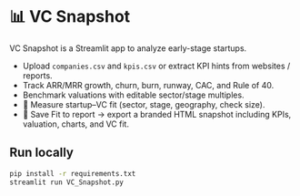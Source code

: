 # 📊 VC Snapshot

VC Snapshot is a Streamlit app to analyze early-stage startups.

- Upload `companies.csv` and `kpis.csv` or extract KPI hints from websites / reports.  
- Track ARR/MRR growth, churn, burn, runway, CAC, and Rule of 40.  
- Benchmark valuations with editable sector/stage multiples.  
- 🎯 Measure startup–VC fit (sector, stage, geography, check size).  
- 💾 Save Fit to report → export a branded HTML snapshot including KPIs, valuation, charts, and VC fit.

## Run locally
```bash
pip install -r requirements.txt
streamlit run VC_Snapshot.py
